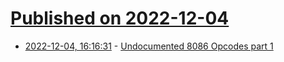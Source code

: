 # [Published on 2022-12-04](index.md)

* [2022-12-04, 16:16:31](https://news.ycombinator.com/item?id=33854927) - [Undocumented 8086 Opcodes part 1](http://www.os2museum.com/wp/undocumented-8086-opcodes-part-i/)
